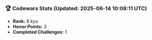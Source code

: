 ### 🏆 Codewars Stats (Updated: 2025-06-14 10:08:11 UTC)

- **Rank:** 8 kyu
- **Honor Points:** 3
- **Completed Challenges:** 1
